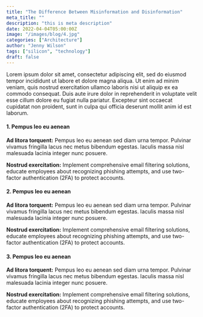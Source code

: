 ```yaml
---
title: "The Difference Between Misinformation and Disinformation"
meta_title: ""
description: "this is meta description"
date: 2022-04-04T05:00:00Z
image: "/images/blog/4.jpg"
categories: ["Architecture"]
author: "Jenny Wilson"
tags: ["silicon", "technology"]
draft: false
---
```


Lorem ipsum dolor sit amet, consectetur adipiscing elit, sed do eiusmod tempor incididunt ut labore et dolore magna aliqua. Ut enim ad minim veniam, quis nostrud exercitation ullamco laboris nisi ut aliquip ex ea commodo consequat. Duis aute irure dolor in reprehenderit in voluptate velit esse cillum dolore eu fugiat nulla pariatur. Excepteur sint occaecat cupidatat non proident, sunt in culpa qui officia deserunt mollit anim id est laborum.

#### 1. Pempus leo eu aenean

**Ad litora torquent:** Pempus leo eu aenean sed diam urna tempor. Pulvinar vivamus fringilla lacus nec metus bibendum egestas. Iaculis massa nisl malesuada lacinia integer nunc posuere.

**Nostrud exercitation:** Implement comprehensive email filtering solutions, educate employees about recognizing phishing attempts, and use two-factor authentication (2FA) to protect accounts.

#### 2. Pempus leo eu aenean

**Ad litora torquent:** Pempus leo eu aenean sed diam urna tempor. Pulvinar vivamus fringilla lacus nec metus bibendum egestas. Iaculis massa nisl malesuada lacinia integer nunc posuere.

**Nostrud exercitation:** Implement comprehensive email filtering solutions, educate employees about recognizing phishing attempts, and use two-factor authentication (2FA) to protect accounts.

#### 3. Pempus leo eu aenean

**Ad litora torquent:** Pempus leo eu aenean sed diam urna tempor. Pulvinar vivamus fringilla lacus nec metus bibendum egestas. Iaculis massa nisl malesuada lacinia integer nunc posuere.

**Nostrud exercitation:** Implement comprehensive email filtering solutions, educate employees about recognizing phishing attempts, and use two-factor authentication (2FA) to protect accounts.
